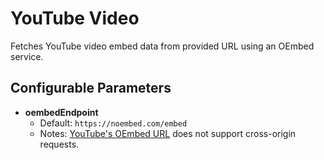# YouTube Video

Fetches YouTube video embed data from provided URL using an OEmbed service.

## Configurable Parameters

- **oembedEndpoint**
  - Default: `https://noembed.com/embed`
  - Notes: [YouTube's OEmbed URL](https://www.youtube.com/oembed?url=) does not support cross-origin requests.
